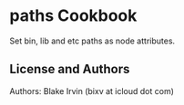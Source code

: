 paths Cookbook
=================
Set bin, lib and etc paths as node attributes.

License and Authors
-------------------
Authors: Blake Irvin (bixv at icloud dot com)

